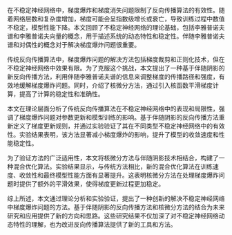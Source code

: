 在不稳定神经网络中，梯度爆炸和梯度消失问题限制了反向传播算法的有效性。随着网络层数和复杂度增加，梯度可能会呈指数级增长或衰亡，导致训练过程中数值不稳定，模型性能下降。本文回顾了不稳定神经网络的理论基础，包括李雅普诺夫谱和李雅普诺夫向量的概念，用于描述系统的动态特性和稳定性。伴随李雅普诺夫谱和对偶性的概念对于解决梯度爆炸问题很重要。

传统反向传播算法中，梯度爆炸问题的解决方法包括梯度裁剪和正则化技术，但在不稳定神经网络中效果有限。为了克服这个挑战，本文提出了一种基于伴随阴影的新反向传播方法，利用伴随李雅普诺夫谱的信息来调整梯度的传播路径和强度，有效地缓解梯度爆炸问题。同时，介绍了核微分方法，通过引入核函数平滑梯度计算，提高了计算的稳定性和准确性。

本文在理论层面分析了传统反向传播算法在不稳定神经网络中的表现和局限性，强调了梯度爆炸问题对参数更新和模型训练的影响。基于伴随阴影的反向传播方法重新定义了梯度更新规则，并通过实验验证了其在不同类型不稳定神经网络中的有效性。实验结果表明，该方法显著减小梯度爆炸的影响，提升了模型的收敛速度和性能稳定性。

为了验证方法的广泛适用性，本文将核微分方法与伴随阴影技术相结合，构建了一种混合优化算法。实验结果显示，与传统方法相比，新的混合优化算法在训练速度、收敛性和最终模型性能方面有显著提升。这表明核微分方法在处理梯度爆炸问题时提供了额外的平滑效果，使得梯度更新过程更加稳定。

综上所述，本文通过理论分析和实验验证，提出了一种创新的解决不稳定神经网络中梯度爆炸问题的方法。基于伴随阴影的反向传播方法和核微分方法的结合为未来研究和应用提供了新的方向和思路。这些研究结果不仅加深了对不稳定神经网络动态特性的理解，也为改进反向传播算法提供了新的工具和方法。
